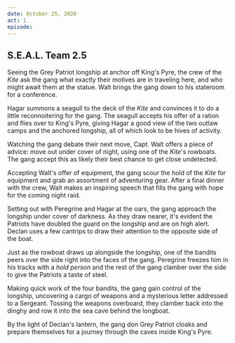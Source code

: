 ```yaml
---
date: October 25, 2020
act: 1
episode: 
---
```

##  S.E.A.L. Team 2.5

Seeing the Grey Patriot longship at anchor off King's Pyre, the crew of the *Kite* ask the gang what exactly their motives are in traveling here, and who might await them at the statue. Walt brings the gang down to his stateroom for a conference.

Hagar summons a seagull to the deck of the *Kite* and convinces it to do a little reconnoitering for the gang. The seagull accepts his offer of a ration and flies over to King's Pyre, giving Hagar a good view of the two outlaw camps and the anchored longship, all of which look to be hives of activity.

Watching the gang debate their next move, Capt. Walt offers a piece of advice: move out under cover of night, using one of the *Kite*'s rowboats. The gang accept this as likely their best chance to get close undetected.

Accepting Walt's offer of equipment, the gang scour the hold of the *Kite* for equipment and grab an assortment of adventuring gear. After a final dinner with the crew, Walt makes an inspiring speech that fills the gang with hope for the coming night raid.

Setting out with Peregrine and Hagar at the oars, the gang approach the longship under cover of darkness. As they draw nearer, it's evident the Patriots have doubled the guard on the longship and are on high alert. Declan uses a few cantrips to draw their attention to the opposite side of the boat.

Just as the rowboat draws up alongside the longship, one of the bandits peers over the side right into the faces of the gang. Peregrine freezes him in his tracks with a *hold person* and the rest of the gang clamber over the side to give the Patriots a taste of steel.

Making quick work of the four bandits, the gang gain control of the longship, uncovering a cargo of weapons and a mysterious letter addressed to a Sergeant. Tossing the weapons overboard, they clamber back into the dinghy and row it into the sea cave behind the longboat.

By the light of Declan's lantern, the gang don Grey Patriot cloaks and prepare themselves for a journey through the caves inside King's Pyre.
